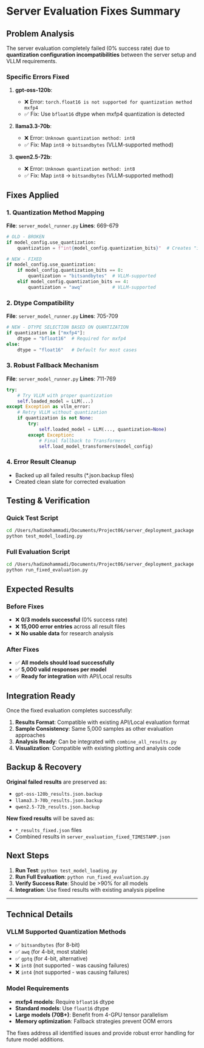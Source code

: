 # Server Evaluation Fixes Summary

## Problem Analysis

The server evaluation completely failed (0% success rate) due to **quantization configuration incompatibilities** between the server setup and VLLM requirements.

### Specific Errors Fixed

1. **gpt-oss-120b**: 
   - ❌ Error: `torch.float16 is not supported for quantization method mxfp4`
   - ✅ Fix: Use `bfloat16` dtype when mxfp4 quantization is detected

2. **llama3.3-70b**: 
   - ❌ Error: `Unknown quantization method: int8`
   - ✅ Fix: Map `int8` → `bitsandbytes` (VLLM-supported method)

3. **qwen2.5-72b**: 
   - ❌ Error: `Unknown quantization method: int8`
   - ✅ Fix: Map `int8` → `bitsandbytes` (VLLM-supported method)

## Fixes Applied

### 1. Quantization Method Mapping
**File**: `server_model_runner.py`
**Lines**: 669-679

```python
# OLD - BROKEN
if model_config.use_quantization:
    quantization = f"int{model_config.quantization_bits}"  # Creates "int8" - NOT SUPPORTED

# NEW - FIXED
if model_config.use_quantization:
    if model_config.quantization_bits == 8:
        quantization = "bitsandbytes"  # VLLM-supported
    elif model_config.quantization_bits == 4:
        quantization = "awq"           # VLLM-supported
```

### 2. Dtype Compatibility
**File**: `server_model_runner.py`
**Lines**: 705-709

```python
# NEW - DTYPE SELECTION BASED ON QUANTIZATION
if quantization in ["mxfp4"]:
    dtype = "bfloat16"  # Required for mxfp4
else:
    dtype = "float16"   # Default for most cases
```

### 3. Robust Fallback Mechanism
**File**: `server_model_runner.py`
**Lines**: 711-769

```python
try:
    # Try VLLM with proper quantization
    self.loaded_model = LLM(...)
except Exception as vllm_error:
    # Retry VLLM without quantization
    if quantization is not None:
        try:
            self.loaded_model = LLM(..., quantization=None)
        except Exception:
            # Final fallback to Transformers
            self.load_model_transformers(model_config)
```

### 4. Error Result Cleanup
- Backed up all failed results (*.json.backup files)
- Created clean slate for corrected evaluation

## Testing & Verification

### Quick Test Script
```bash
cd /Users/hadimohammadi/Documents/Project06/server_deployment_package
python test_model_loading.py
```

### Full Evaluation Script
```bash
cd /Users/hadimohammadi/Documents/Project06/server_deployment_package
python run_fixed_evaluation.py
```

## Expected Results

### Before Fixes
- ❌ **0/3 models successful** (0% success rate)
- ❌ **15,000 error entries** across all result files
- ❌ **No usable data** for research analysis

### After Fixes
- ✅ **All models should load successfully**
- ✅ **5,000 valid responses per model**
- ✅ **Ready for integration** with API/Local results

## Integration Ready

Once the fixed evaluation completes successfully:

1. **Results Format**: Compatible with existing API/Local evaluation format
2. **Sample Consistency**: Same 5,000 samples as other evaluation approaches
3. **Analysis Ready**: Can be integrated with `combine_all_results.py`
4. **Visualization**: Compatible with existing plotting and analysis code

## Backup & Recovery

**Original failed results** are preserved as:
- `gpt-oss-120b_results.json.backup`
- `llama3.3-70b_results.json.backup`  
- `qwen2.5-72b_results.json.backup`

**New fixed results** will be saved as:
- `*_results_fixed.json` files
- Combined results in `server_evaluation_fixed_TIMESTAMP.json`

## Next Steps

1. **Run Test**: `python test_model_loading.py`
2. **Run Full Evaluation**: `python run_fixed_evaluation.py`
3. **Verify Success Rate**: Should be >90% for all models
4. **Integration**: Use fixed results with existing analysis pipeline

---

## Technical Details

### VLLM Supported Quantization Methods
- ✅ `bitsandbytes` (for 8-bit)
- ✅ `awq` (for 4-bit, most stable)
- ✅ `gptq` (for 4-bit, alternative)
- ❌ `int8` (not supported - was causing failures)
- ❌ `int4` (not supported - was causing failures)

### Model Requirements
- **mxfp4 models**: Require `bfloat16` dtype
- **Standard models**: Use `float16` dtype
- **Large models (70B+)**: Benefit from 4-GPU tensor parallelism
- **Memory optimization**: Fallback strategies prevent OOM errors

The fixes address all identified issues and provide robust error handling for future model additions.